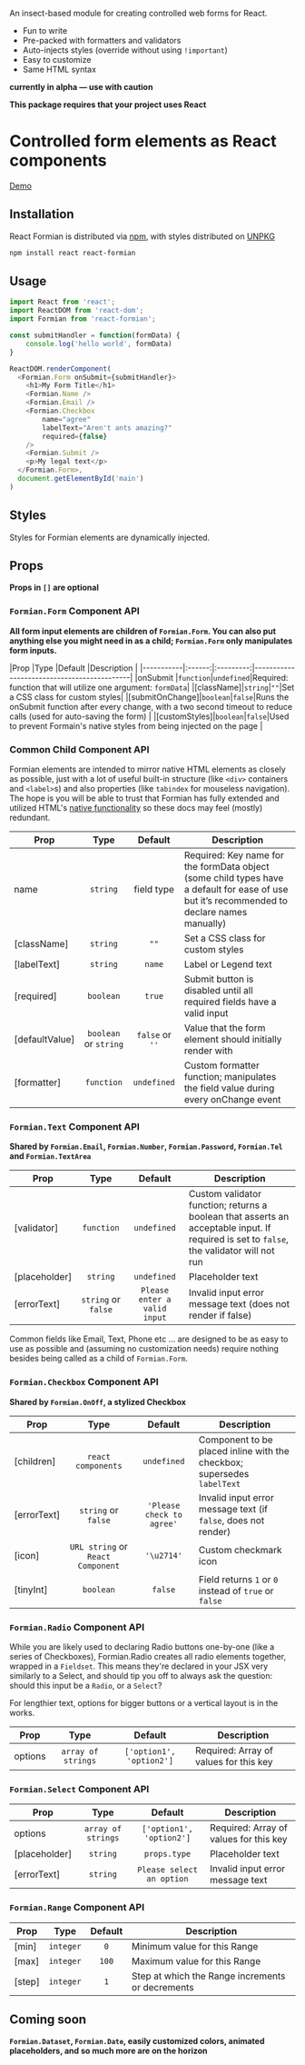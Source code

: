 An insect-based module for creating controlled web forms for React.

* Fun to write
* Pre-packed with formatters and validators
* Auto-injects styles (override without using `!important`)
* Easy to customize
* Same HTML syntax

**currently in alpha — use with caution**

**This package requires that your project uses React**


# Controlled form elements as React components

[Demo](https://bcnichols3.github.io/react-formian/example/public/index.html)

## Installation

React Formian is distributed via [npm](https://www.npmjs.com/package/react-formian), with styles distributed on [UNPKG](https://unpkg.com)

```bash
npm install react react-formian
```


## Usage

```javascript
import React from 'react';
import ReactDOM from 'react-dom';
import Formian from 'react-formian';

const submitHandler = function(formData) {
	console.log('hello world', formData)
}

ReactDOM.renderComponent(
  <Formian.Form onSubmit={submitHandler}>
  	<h1>My Form Title</h1>
	<Formian.Name />
	<Formian.Email />
	<Formian.Checkbox
		name="agree"
		labelText="Aren't ants amazing?"
		required={false}
	/>
	<Formian.Submit />
	<p>My legal text</p>
  </Formian.Form>,
  document.getElementById('main')
)
```

## Styles
Styles for Formian elements are dynamically injected.

## Props

**Props in `[]` are optional**

### `Formian.Form` Component API

**All form input elements are children of `Formian.Form`. You can also put anything else you might need in as a child; `Formian.Form` only manipulates form inputs.**

|Prop       |Type    |Default    |Description
|
|-----------|:------:|:---------:|--------------------------------------------|
|onSubmit |`function`|`undefined`|Required: function that will utilize one argument: `formData`|
|[className]|`string`|`""`|Set a CSS class for custom styles|
|[submitOnChange]|`boolean`|`false`|Runs the onSubmit function after every change, with a two second timeout to reduce calls (used for auto-saving the form)	|
|[customStyles]|`boolean`|`false`|Used to prevent Formain's native styles from being injected on the page                                                      |

### Common Child Component API

Formian elements are intended to mirror native HTML elements as closely as possible, just with a lot of useful built-in structure (like `<div>` containers and `<label>`s) and also properties (like `tabindex` for mouseless navigation). The hope is you will be able to trust that Formian has fully extended and utilized HTML's [native functionality](https://developer.mozilla.org/en-US/docs/Web/HTML/Element/input) so these docs may feel (mostly) redundant.

|Prop       |Type    |Default    |Description                                   |
|-----------|:------:|:---------:|--------------------------------------------  |
|name       |`string`|field type|Required: Key name for the formData object (some child types have a default for ease of use but it’s recommended to declare names manually)|
|[className]|`string`|`""`|Set a CSS class for custom styles|
|[labelText]     |`string`|`name`|Label or Legend text                               |
|[required]|`boolean`|`true`|Submit button is disabled until all required fields have a valid input                                                       |
|[defaultValue]|`boolean` or `string`|`false` or `''`|Value that the form element should initially render with                                                                            |
|[formatter]|`function`|`undefined`|Custom formatter function; manipulates the field value during every onChange event                                         |

### `Formian.Text` Component API

**Shared by `Formian.Email`, `Formian.Number`, `Formian.Password`, `Formian.Tel` and `Formian.TextArea`**

|Prop       |Type    |Default    |Description                                   |
|-----------|:------:|:---------:|--------------------------------------------  |
|[validator]|`function`|`undefined`|Custom validator function; returns a boolean that asserts an acceptable input. If required is set to `false`, the validator will not run                                                          |
|[placeholder]|`string`|`undefined`|Placeholder text                            |
|[errorText]|`string` or `false`|`Please enter a valid input`|Invalid input error message text (does not render if false)                                   |

Common fields like Email, Text, Phone etc ... are designed to be as easy to use as possible and (assuming no customization needs) require nothing besides being called as a child of `Formian.Form`.

### `Formian.Checkbox` Component API

**Shared by `Formian.OnOff`, a stylized Checkbox**

|Prop       |Type    |Default    |Description                                   |
|-----------|:------:|:---------:|--------------------------------------------  |
|[children]|`react components`|`undefined`|Component to be placed inline with the checkbox; supersedes `labelText`                                                 |
|[errorText]|`string` or `false`|`'Please check to agree'`|Invalid input error message text (if `false`, does not render)                                        |
|[icon]|`URL string` or `React Component`|`'\u2714'`|Custom checkmark icon                                                                            |
|[tinyInt]|`boolean`|`false`|Field returns `1` or `0` instead of `true` or `false`                                                                         |

### `Formian.Radio` Component API

While you are likely used to declaring Radio buttons one-by-one (like a series of Checkboxes), Formian.Radio creates all radio elements together, wrapped in a `Fieldset`. This means they're declared in your JSX very similarly to a Select, and should tip you off to always ask the question: should this input be a `Radio`, or a `Select`?

For lengthier text, options for bigger buttons or a vertical layout is in the works.

|Prop       |Type    |Default    |Description                                   |
|-----------|:------:|:---------:|--------------------------------------------  |
|options|`array of strings`|`['option1', 'option2']`|Required: Array of values for this key                                                                             |

### `Formian.Select` Component API

|Prop       |Type    |Default    |Description                                   |
|-----------|:------:|:---------:|--------------------------------------------  |
|options|`array of strings`|`['option1', 'option2']`|Required: Array of values for this key                                                                             |
|[placeholder]|`string`|`props.type`|Placeholder text                                                                            |
|[errorText]|`string`|`Please select an option`|Invalid input error message text             |

### `Formian.Range` Component API

|Prop       |Type    |Default    |Description                                   |
|-----------|:------:|:---------:|--------------------------------------------  |
|[min]|`integer`|`0`|Minimum value for this Range                                                                           |
|[max]|`integer`|`100`|Maximum value for this Range                                                                           |
|[step]|`integer`|`1`|Step at which the Range increments or decrements                                                                      |

## Coming soon

**`Formian.Dataset`, `Formian.Date`, easily customized colors, animated placeholders, and so much more are on the horizon**
